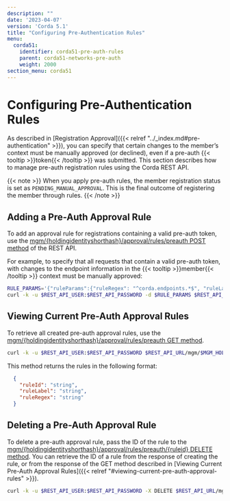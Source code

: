 ```yaml
---
description: ""
date: '2023-04-07'
version: 'Corda 5.1'
title: "Configuring Pre-Authentication Rules"
menu:
  corda51:
    identifier: corda51-pre-auth-rules
    parent: corda51-networks-pre-auth
    weight: 2000
section_menu: corda51
---
```

# Configuring Pre-Authentication Rules

As described in [Registration Approval]({{< relref "../_index.md#pre-authentication" >}}), you can specify that certain changes to the member’s context must be manually approved (or declined), even if a pre-auth {{< tooltip >}}token{{< /tooltip >}} was submitted. This section describes how to manage pre-auth registration rules using the Corda REST API.

{{< note >}}
When you apply pre-auth rules, the member registration status is set as `PENDING_MANUAL_APPROVAL`. This is the final outcome of registering the member through rules.
{{< /note >}}

## Adding a Pre-Auth Approval Rule

To add an approval rule for registrations containing a valid pre-auth token, use the [mgm/{holdingidentityshorthash}/approval/rules/preauth POST method](../../../../reference/rest-api/openapi.html#tag/MGM-API/operation/post_mgm__holdingidentityshorthash__approval_rules_preauth) of the REST API.

For example, to specify that all requests that contain a valid pre-auth token, with changes to the endpoint information in the {{< tooltip >}}member{{< /tooltip >}}  context must be manually approved:

```bash
RULE_PARAMS='{"ruleParams":{"ruleRegex": "^corda.endpoints.*$", "ruleLabel": "Any change to P2P endpoints requires manual review."}}'
curl -k -u $REST_API_USER:$REST_API_PASSWORD -d $RULE_PARAMS $REST_API_URL/mgm/$MGM_HOLDING_ID/approval/rules/preauth
```

## Viewing Current Pre-Auth Approval Rules

To retrieve all created pre-auth approval rules, use the [mgm/{holdingidentityshorthash}/approval/rules/preauth GET method](../../../../reference/rest-api/openapi.html#tag/MGM-API/operation/get_mgm__holdingidentityshorthash__approval_rules_preauth).

```bash
curl -k -u $REST_API_USER:$REST_API_PASSWORD $REST_API_URL/mgm/$MGM_HOLDING_ID/approval/rules/preauth
```

This method returns the rules in the following format:
```JSON
  {
    "ruleId": "string",
    "ruleLabel": "string",
    "ruleRegex": "string"
  }
```

## Deleting a Pre-Auth Approval Rule

To delete a pre-auth approval rule, pass the ID of the rule to the [mgm/{holdingidentityshorthash}/approval/rules/preauth/{ruleid} DELETE method](../../../../reference/rest-api/openapi.html#tag/MGM-API/operation/delete_mgm__holdingidentityshorthash__approval_rules_preauth__ruleid_). You can retrieve the ID of a rule from the response of creating the rule, or from the response of the GET method described in [Viewing Current Pre-Auth Approval Rules]({{< relref "#viewing-current-pre-auth-approval-rules" >}}).

```bash
curl -k -u $REST_API_USER:$REST_API_PASSWORD -X DELETE $REST_API_URL/mgm/$MGM_HOLDING_ID/approval/rules/<RULE_ID>
```
